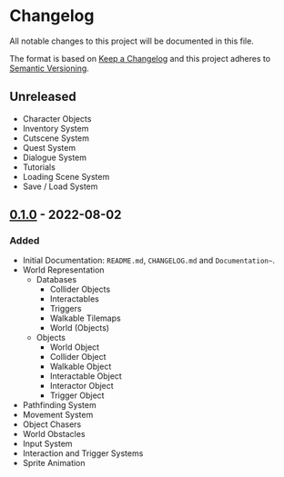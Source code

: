 # Changelog
All notable changes to this project will be documented in this file.

The format is based on [Keep a Changelog](https://keepachangelog.com/en/1.0.0/)
and this project adheres to [Semantic Versioning](https://semver.org/spec/v2.0.0.html).

## Unreleased

- Character Objects
- Inventory System
- Cutscene System
- Quest System
- Dialogue System
- Tutorials
- Loading Scene System
- Save / Load System

## [0.1.0] - 2022-08-02
### Added
- Initial Documentation: `README.md`, `CHANGELOG.md` and `Documentation~`.
- World Representation
    - Databases
        - Collider Objects
        - Interactables
        - Triggers
        - Walkable Tilemaps
        - World (Objects)
    - Objects
        - World Object
        - Collider Object
        - Walkable Object
        - Interactable Object
        - Interactor Object
        - Trigger Object
- Pathfinding System
- Movement System
- Object Chasers
- World Obstacles
- Input System
- Interaction and Trigger Systems
- Sprite Animation

[0.1.0]: https://github.com/skeltechnology/RPEST/releases/tag/v0.1.0
